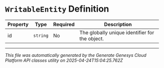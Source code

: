 # `WritableEntity` Definition

| Property | Type | Required | Description |
|----------|------|----------|-------------|
| id | `string` | No | The globally unique identifier for the object. |

---

*This file was automatically generated by the Generate Genesys Cloud Platform API classes utility on 2025-04-24T15:04:25.762Z*